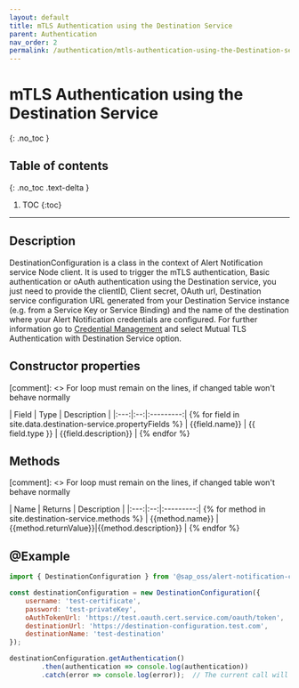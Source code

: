 ```yaml
---
layout: default
title: mTLS Authentication using the Destination Service
parent: Authentication
nav_order: 2
permalink: /authentication/mtls-authentication-using-the-Destination-service
---
```


# mTLS Authentication using the Destination Service
{: .no_toc }

## Table of contents
{: .no_toc .text-delta }

1. TOC
{:toc}

---

## Description

DestinationConfiguration is a class in the context of Alert Notification service Node client. It is used to trigger the mTLS authentication, Basic authentication or oAuth authentication using the Destination service, you just need to provide the clientID, Client secret, OAuth url, Destination service configuration URL generated from your Destination Service instance (e.g. from a Service Key or Service Binding) and the name of the destination where your Alert Notification credentials are configured. For further information go to [Credential Management](https://help.sap.com/docs/ALERT_NOTIFICATION/5967a369d4b74f7a9c2b91f5df8e6ab6/80fe24f86bde4e3aac2903ac05511835.html?locale=en-US) and select Mutual TLS Authentication with Destination Service option.
## Constructor properties

[comment]: <> For loop must remain on the lines, if changed table won't behave normally

| Field | Type | Description |
|:---:|:--:|:---------:| {% for field in site.data.destination-service.propertyFields %}
| {{field.name}} | {{ field.type }} | {{field.description}} | {% endfor %}

## Methods

[comment]: <> For loop must remain on the lines, if changed table won't behave normally

| Name | Returns | Description |
|:---:|:--:|:---------:| {% for method in site.destination-service.methods %}
| {{method.name}} | {{method.returnValue}}|{{method.description}} | {% endfor %}

## @Example

```js
import { DestinationConfiguration } from '@sap_oss/alert-notification-client';

const destinationConfiguration = new DestinationConfiguration({
    username: 'test-certificate',
    password: 'test-privateKey', 
    oAuthTokenUrl: 'https://test.oauth.cert.service.com/oauth/token',
    destinationUrl: 'https://destination-configuration.test.com',
    destinationName: 'test-destination'
});

destinationConfiguration.getAuthentication()
        .then(authentication => console.log(authentication))
        .catch(error => console.log(error));  // The current call will print the authentication configured in the destination.'

```